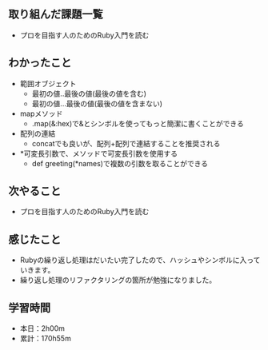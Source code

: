## 取り組んだ課題一覧
- プロを目指す人のためのRuby入門を読む
## わかったこと
- 範囲オブジェクト
  - 最初の値..最後の値(最後の値を含む)
  - 最初の値...最後の値(最後の値を含まない)
- mapメソッド
  - .map(&:hex)で&とシンボルを使ってもっと簡潔に書くことができる
- 配列の連結
  - concatでも良いが、配列+配列で連結することを推奨される
- *可変長引数で、メソッドで可変長引数を使用する
  - def greeting(*names)で複数の引数を取ることができる
## 次やること
- プロを目指す人のためのRuby入門を読む
## 感じたこと
- Rubyの繰り返し処理はだいたい完了したので、ハッシュやシンボルに入っていきます。
- 繰り返し処理のリファクタリングの箇所が勉強になりました。
## 学習時間
- 本日：2h00m
- 累計：170h55m
